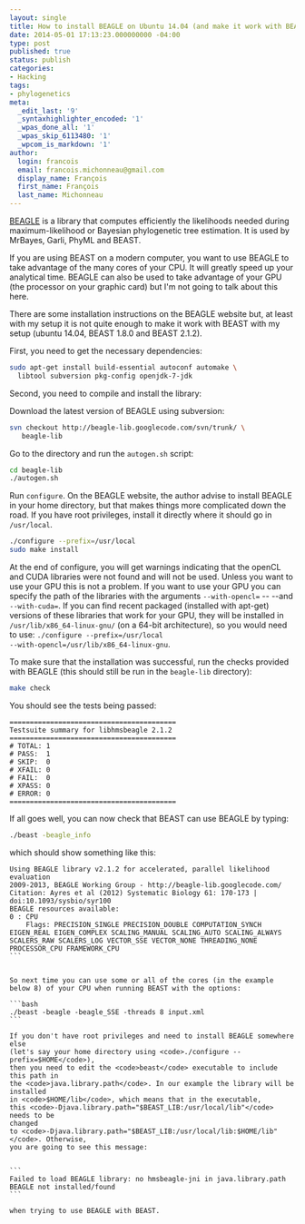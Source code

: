 ```yaml
---
layout: single
title: How to install BEAGLE on Ubuntu 14.04 (and make it work with BEAST)
date: 2014-05-01 17:13:23.000000000 -04:00
type: post
published: true
status: publish
categories:
- Hacking
tags:
- phylogenetics
meta:
  _edit_last: '9'
  _syntaxhighlighter_encoded: '1'
  _wpas_done_all: '1'
  _wpas_skip_6113480: '1'
  _wpcom_is_markdown: '1'
author:
  login: francois
  email: francois.michonneau@gmail.com
  display_name: François
  first_name: François
  last_name: Michonneau
---
```


<a href="https://code.google.com/p/beagle-lib" title="BEAGLE website"
target="_blank">BEAGLE</a> is a library that computes efficiently the
likelihoods needed during maximum-likelihood or Bayesian phylogenetic tree
estimation. It is used by MrBayes, Garli, PhyML and BEAST.

If you are using BEAST on a modern computer, you want to use BEAGLE to take
  advantage of the many cores of your CPU. It will greatly speed up your
  analytical time. BEAGLE can also be
  used to take advantage of your GPU (the processor on your graphic card) but
  I'm not going to talk about this here.


There are some installation instructions on the BEAGLE website but, at least
with my setup it is not quite enough to make it work with BEAST with my setup
(ubuntu 14.04, BEAST 1.8.0 and BEAST 2.1.2).

First, you need to get the necessary dependencies:

```bash
sudo apt-get install build-essential autoconf automake \
  libtool subversion pkg-config openjdk-7-jdk
```

Second, you need to compile and install the library:

Download the latest version of BEAGLE using subversion:

```bash
svn checkout http://beagle-lib.googlecode.com/svn/trunk/ \
   beagle-lib
```

Go to the directory and run the <code>autogen.sh</code> script:

```bash
cd beagle-lib
./autogen.sh
```

Run <code>configure</code>. On the BEAGLE website, the author advise to install
BEAGLE in your home directory, but that makes things more complicated down the
road. If you have root privileges, install it directly where it should go
in <code>/usr/local</code>.


```bash
./configure --prefix=/usr/local
sudo make install
```

At the end of configure, you will get warnings indicating that the openCL and
CUDA libraries were not found and will not be used. Unless you want to use your
GPU this is not a problem. If you want to use your GPU you can specify the path
of the libraries with the arguments <code>--with-opencl=</code> --
				--and <code>--with-cuda=</code>. If you can find
recent packaged (installed with apt-get) versions of these libraries that work
for your GPU, they will be installed in <code>/usr/lib/x86_64-linux-gnu/</code>
(on a 64-bit architecture), so you would need to use: <code>./configure
  --prefix=/usr/local --with-opencl=/usr/lib/x86_64-linux-gnu</code>.


To make sure that the installation was successful, run the checks provided with BEAGLE (this should still be run in the <code>beagle-lib</code> directory):

```bash
make check
```

You should see the tests being passed:

```
=========================================
Testsuite summary for libhmsbeagle 2.1.2
=========================================
# TOTAL: 1
# PASS:  1
# SKIP:  0
# XFAIL: 0
# FAIL:  0
# XPASS: 0
# ERROR: 0
=========================================
```


If all goes well, you can now check that BEAST can use BEAGLE by typing:

```bash
./beast -beagle_info
```

which should show something like this:

````
Using BEAGLE library v2.1.2 for accelerated, parallel likelihood evaluation
2009-2013, BEAGLE Working Group - http://beagle-lib.googlecode.com/
Citation: Ayres et al (2012) Systematic Biology 61: 170-173 | doi:10.1093/sysbio/syr100
BEAGLE resources available:
0 : CPU
    Flags: PRECISION_SINGLE PRECISION_DOUBLE COMPUTATION_SYNCH EIGEN_REAL EIGEN_COMPLEX SCALING_MANUAL SCALING_AUTO SCALING_ALWAYS SCALERS_RAW SCALERS_LOG VECTOR_SSE VECTOR_NONE THREADING_NONE PROCESSOR_CPU FRAMEWORK_CPU
```


So next time you can use some or all of the cores (in the example below 8) of your CPU when running BEAST with the options:

```bash
./beast -beagle -beagle_SSE -threads 8 input.xml
```

If you don't have root privileges and need to install BEAGLE somewhere else
(let's say your home directory using <code>./configure --prefix=$HOME</code>),
then you need to edit the <code>beast</code> executable to include this path in
the <code>java.library.path</code>. In our example the library will be installed
in <code>$HOME/lib</code>, which means that in the executable,
this <code>-Djava.library.path="$BEAST_LIB:/usr/local/lib"</code> needs to be
changed
to <code>-Djava.library.path="$BEAST_LIB:/usr/local/lib:$HOME/lib"</code>. Otherwise,
you are going to see this message:


```
Failed to load BEAGLE library: no hmsbeagle-jni in java.library.path
BEAGLE not installed/found
```

when trying to use BEAGLE with BEAST.
